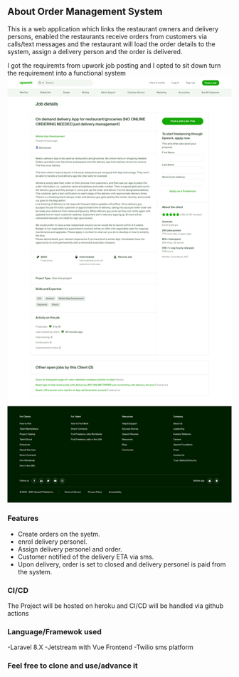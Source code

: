 
## About Order  Management System

This is a web application which links the restaurant owners and delivery persons, enabled the restaurants receive orders from customers via calls/text messages and the restaurant will load the order details to the system, assign a delivery person and the order is delivered.

I got the requiremts from upwork job posting and I opted to sit down turn the requirement into a functional system
![The project Requirements from Upwork](/public/img/project.png)
                                                                                                                                                                                                
### Features
- Create orders on the syetm.
- enrol delivery personel.
- Assign delivery personel and order.
- Customer notified of the delivery ETA via sms.
- Upon delivery, order is set to closed and delivery personel is paid from the system.

### CI/CD
The Project will be hosted on heroku and CI/CD will be handled via github actions

### Language/Framewok used
-Laravel  8.X
-Jetstream with Vue Frontend
-Twilio sms platform

### Feel free to clone and use/advance it 


